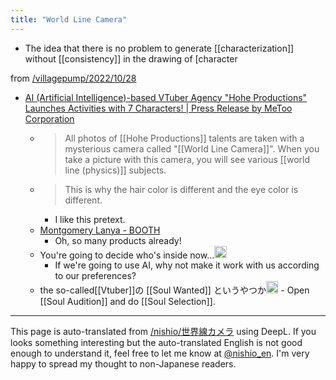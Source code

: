 ```yaml
---
title: "World Line Camera"
---
```


- The idea that there is no problem to generate [[characterization]] without [[consistency]] in the drawing of [character

from [/villagepump/2022/10/28](https://scrapbox.io/villagepump/2022/10/28)
- [AI (Artificial Intelligence)-based VTuber Agency "Hohe Productions" Launches Activities with 7 Characters! | Press Release by MeToo Corporation](https://prtimes.jp/main/html/rd/p/000000079.000035027.html)
    - > All photos of [[Hohe Productions]] talents are taken with a mysterious camera called "[[World Line Camera]]". When you take a picture with this camera, you will see various [[world line (physics)]] subjects.
    - > This is why the hair color is different and the eye color is different.
        - I like this pretext.
    - [Montgomery Lanya - BOOTH](https://hoheto-pro.booth.pm/item_lists/rjJTMQPr)
        - Oh, so many products already!
    - You're going to decide who's inside now...<img src='https://scrapbox.io/api/pages/villagepump/nomadoor/icon' alt='/villagepump/nomadoor.icon' height="19.5"/>
        - If we're going to use AI, why not make it work with us according to our preferences?
    - the so-called[[Vtuber]]の [[Soul Wanted]] というやつか<img src='https://scrapbox.io/api/pages/villagepump/hatori/icon' alt='/villagepump/hatori.icon' height="19.5"/>
            - Open [[Soul Audition]] and do [[Soul Selection]].
---
This page is auto-translated from [/nishio/世界線カメラ](https://scrapbox.io/nishio/世界線カメラ) using DeepL. If you looks something interesting but the auto-translated English is not good enough to understand it, feel free to let me know at [@nishio_en](https://twitter.com/nishio_en). I'm very happy to spread my thought to non-Japanese readers.